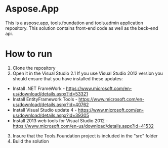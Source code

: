 # Aspose.App

This is a aspose.app, tools.foundation and tools.admin application repository.
This solution contains front-end code as well as the beck-end api.
 
# How to run
 
 1. Clone the repository
 2. Open it in the Visual Studio
	2.1 If you use Visual Studio 2012 version you should ensure that you have installed these updates: 
- Install .NET FrameWork - https://www.microsoft.com/en-us/download/details.aspx?id=53321
- Install EntityFramework Tools - https://www.microsoft.com/en-us/download/details.aspx?id=40762
- Install Visual Studio update 4 - https://www.microsoft.com/en-us/download/details.aspx?id=39305 
- Install 2013 web tools for Visual Studio 2012 - https://www.microsoft.com/en-us/download/details.aspx?id=41532
 3. Insure that the Tools.Foundation project is included in the "src" folder
 4. Build the solution